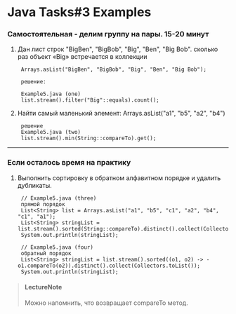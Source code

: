# Java Tasks#3 Examples

### Самостоятельная - делим группу на пары. 15-20 минут

1. Дан лист строк "BigBen", "BigBob", "Big", "Ben", "Big Bob". сколько раз объект «Big» встречается в коллекции

        Arrays.asList("BigBen", "BigBob", "Big", "Ben", "Big Bob");

        решение:
        
        Example5.java (one)
        list.stream().filter("Big"::equals).count();

2. Найти самый маленький элемент: Arrays.asList("a1", "b5", "a2", "b4")

        решение
        Example5.java (two)
        list.stream().min(String::compareTo).get();

---

### Если осталось время на практику

1. Выполнить сортировку в обратном алфавитном порядке и удалить дубликаты.

        // Example5.java (three)
        прямой порядок
        List<String> list = Arrays.asList("a1", "b5", "c1", "a2", "b4", "c1", "a1");
        List<String> stringList = list.stream().sorted(String::compareTo).distinct().collect(Collectors.toList());
        System.out.println(stringList);

        // Example5.java (four)
        обратный порядок
        List<String> stringList = list.stream().sorted((o1, o2) -> -o1.compareTo(o2)).distinct().collect(Collectors.toList());
        System.out.println(stringList);

> #### LectureNote
> Можно напомнить, что возвращает compareTo метод.
